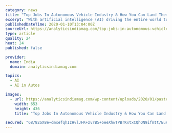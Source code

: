 ```yaml
---
category: news
title: "Top Jobs In Autonomous Vehicle Industry & How You Can Land Them"
excerpt: "With artificial intelligence (AI) driving the entire world towards a mobility ... This tech relies on a diverse set of sensors like LIDARs, cameras and radars. Companies like Waymo, Tata and others who are in the autonomous vehicle development industry ..."
publishedDateTime: 2020-01-10T13:04:00Z
sourceUrl: https://analyticsindiamag.com/top-jobs-in-autonomous-vehicle-industry-how-you-can-land-them/
type: article
quality: 24
heat: 24
published: false

provider:
  name: India
  domain: analyticsindiamag.com

topics:
  - AI
  - AI in Autos

images:
  - url: https://analyticsindiamag.com/wp-content/uploads/2020/01/pasted-image-0-10.png
    width: 653
    height: 436
    title: "Top Jobs In Autonomous Vehicle Industry & How You Can Land Them"

secured: "68/82SX8e+dmxefqhIzHvlJFK+zvrB5+oeeXhwTPBrKxtxCQhQN9ifmtt/EuH06fe9ei9xompNFG2l26XPIVJifurzSHOKp8X2XmSycM4qt1CF6hgAnF6ka4NlbZHY96WfRrYt7yK1mY8D7N+ftR5JdTkctE+wRd3YWAh4egRXidUKlTqGawJctn9mXXT5iAeT9XWKsskW3nPlF6HDYseOv74nHMbfBXxDzgeaZxVmkufQUMjZ/ErV8t6TqQDsL1MeTbPly4T+Qlu98qQ2Pa9IMD2rH4NL0M+xf8tRw+5YUO+9Grdn37q0WA402KDsU1EQJRaF70MhtHd/Ddde22vQeVWzK2T28I8U1KAwsKaGtHI6TaPTr0V9Qu9AUt+AW1yEE5mHpJRAQV5YMWQ7/V+zvWTEF/zWHjwHfu9d0aPvP0/dUbPpb/qTKcVHSPq+hJbT0wwff3PnhuFJjgS+GwWQ==;ARYSuGhcMlNXXziuBIKgwg=="
---
```



